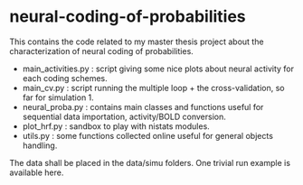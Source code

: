 # neural-coding-of-probabilities
This contains the code related to my master thesis project about the characterization of neural coding of probabilities.

- main_activities.py : script giving some nice plots about neural activity for each coding schemes.
- main_cv.py : script running the multiple loop + the cross-validation, so far for simulation 1. 
- neural_proba.py : contains main classes and functions useful for sequential data importation, activity/BOLD conversion. 
- plot_hrf.py : sandbox to play with nistats modules. 
- utils.py : some functions collected online useful for general objects handling. 

The data shall be placed in the data/simu folders. One trivial run example is available here. 
